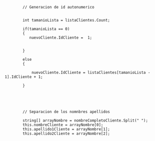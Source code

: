 
            // Generacion de id autonumerico

           
            int tamanioLista = listaClientes.Count;

            if(tamanioLista == 0)
            {
               nuevoCliente.IdCliente =  1;


            }

            else
            {

                nuevoCliente.IdCliente = listaClientes[tamanioLista - 1].IdCliente + 1;

            }





            // Separacion de los nomnbres apellidos 
            
            string[] arrayNombre = nombreCompletoCliente.Split(" ");
            this.nombreCliente = arrayNombre[0];
            this.apellido1Cliente = arrayNombre[1];
            this.apellido2Cliente = arrayNombre[2];
